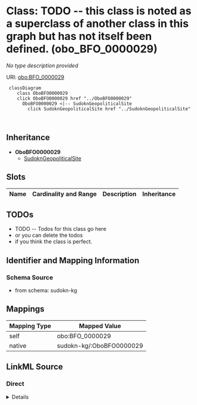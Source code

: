

# Class: TODO -- this class is noted as a superclass of another class in this graph but has not itself been defined. (obo_BFO_0000029)


_No type description provided_





URI: [obo:BFO_0000029](http://purl.obolibrary.org/obo/BFO_0000029)






```mermaid
 classDiagram
    class OboBFO0000029
    click OboBFO0000029 href "../OboBFO0000029"
      OboBFO0000029 <|-- SudoknGeopoliticalSite
        click SudoknGeopoliticalSite href "../SudoknGeopoliticalSite"
      
      
```





## Inheritance
* **OboBFO0000029**
    * [SudoknGeopoliticalSite](../classes/SudoknGeopoliticalSite.md)



## Slots

| Name | Cardinality and Range | Description | Inheritance |
| ---  | --- | --- | --- |









## TODOs

* TODO -- Todos for this class go here
* or you can delete the todos
* if you think the class is perfect.

## Identifier and Mapping Information







### Schema Source


* from schema: sudokn-kg




## Mappings

| Mapping Type | Mapped Value |
| ---  | ---  |
| self | obo:BFO_0000029 |
| native | sudokn-kg/:OboBFO0000029 |







## LinkML Source

<!-- TODO: investigate https://stackoverflow.com/questions/37606292/how-to-create-tabbed-code-blocks-in-mkdocs-or-sphinx -->

### Direct

<details>
```yaml
name: obo_BFO_0000029
description: No type description provided
title: TODO -- this class is noted as a superclass of another class in this graph
  but has not itself been defined.
todos:
- TODO -- Todos for this class go here
- or you can delete the todos
- if you think the class is perfect.
notes:
- Class with 0 occurences.
from_schema: sudokn-kg
rank: 1000
class_uri: obo:BFO_0000029

```
</details>

### Induced

<details>
```yaml
name: obo_BFO_0000029
description: No type description provided
title: TODO -- this class is noted as a superclass of another class in this graph
  but has not itself been defined.
todos:
- TODO -- Todos for this class go here
- or you can delete the todos
- if you think the class is perfect.
notes:
- Class with 0 occurences.
from_schema: sudokn-kg
rank: 1000
class_uri: obo:BFO_0000029

```
</details>